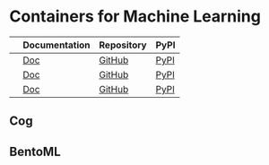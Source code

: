 Containers for Machine Learning
===

|      | Documentation | Repository | PyPI     |
| ---- | ------------- | ---------- | -------- |
|      | [Doc]()       | [GitHub]() | [PyPI]() |
|      | [Doc]()       | [GitHub]() | [PyPI]() |
|      | [Doc]()       | [GitHub]() | [PyPI]() |

Cog
---

BentoML
---
